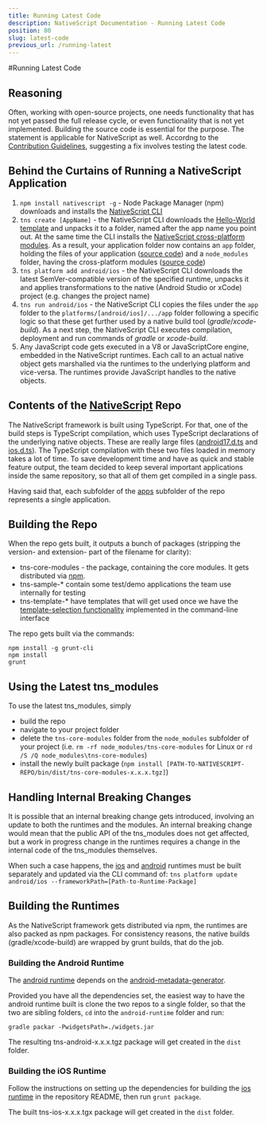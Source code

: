 ```yaml
---
title: Running Latest Code
description: NativeScript Documentation - Running Latest Code
position: 80
slug: latest-code
previous_url: /running-latest
---
```


#Running Latest Code

## Reasoning
Often, working with open-source projects, one needs functionality that has not yet passed the full release cycle, or even functionality that is not yet implemented. Building the source code is essential for the purpose. The statement is applicable for NativeScript as well. Accordng to the [Contribution Guidelines](https://github.com/NativeScript/NativeScript/blob/master/CONTRIBUTING.md), suggesting a fix involves testing the latest code.

## Behind the Curtains of Running a NativeScript Application

1. `npm install nativescript -g` - Node Package Manager (npm) downloads and installs the [NativeScript CLI](https://www.npmjs.com/package/nativescript)
2. `tns create [AppName]` - the NativeScript CLI downloads the [Hello-World template](https://www.npmjs.com/package/tns-template-hello-world) and unpacks it to a folder, named after the app name you point out. At the same time the CLI installs the [NativeScript cross-platform modules](https://www.npmjs.com/package/tns-core-modules). As a result, your application folder now contains an `app` folder, holding the files of your application ([source code](https://github.com/NativeScript/template-hello-world)) and a `node_modules` folder, having the cross-platform modules ([source code](https://github.com/NativeScript/NativeScript))
3. `tns platform add android/ios` - the NativeScript CLI downloads the latest SemVer-compatible version of the specified runtime, unpacks it and applies transformations to the native (Android Studio or xCode) project (e.g. changes the project name)
4. `tns run android/ios` - the NativeScript CLI copies the files under the `app` folder to the `platforms/[android/ios]/.../app` folder following a specific logic so that these get further used by a native build tool (*gradle*/*xcode-build*). As a next step, the NativeScript CLI executes compilation, deployment and run commands of *gradle* or *xcode-build*.
5. Any JavaScript code gets executed in a V8 or JavaScriptCore engine, embedded in the NativeScript runtimes. Each call to an actual native object gets marshalled via the runtimes to the underlying platform and vice-versa. The runtimes provide JavaScript handles to the native objects.

## Contents of the [NativeScript](https://github.com/NativeScript/NativeScript) Repo

The NativeScript framework is built using TypeScript. For that, one of the build steps is TypeScript compilation, which uses TypeScript declarations of the underlying native objects. These are really large files ([android17.d.ts](https://github.com/NativeScript/NativeScript/blob/master/android17.d.ts) and [ios.d.ts](https://github.com/NativeScript/NativeScript/blob/master/ios.d.ts)). The TypeScript compilation with these two files loaded in memory takes a lot of time. To save development time and have as quick and stable feature output, the team decided to keep several important applications inside the same repository, so that all of them get compiled in a single pass.

Having said that, each subfolder of the [apps](https://github.com/NativeScript/NativeScript/tree/master/apps) subfolder of the repo represents a single application.

## Building the Repo
When the repo gets built, it outputs a bunch of packages (stripping the version- and extension- part of the filename for clarity):
- tns-core-modules - the package, containing the core modules. It gets distributed via [npm](https://www.npmjs.com/package/tns-core-modules).
- tns-sample-* contain some test/demo applications the team use internally for testing
- tns-template-* have templates that will get used once we have the [template-selection functionality](https://github.com/NativeScript/nativescript-cli/issues/374) implemented in the command-line interface

The repo gets built via the commands:

```Console
npm install -g grunt-cli
npm install
grunt
```

## Using the Latest tns_modules

To use the latest tns_modules, simply
- build the repo
- navigate to your project folder
- delete the `tns-core-modules` folder from the `node_modules` subfolder of your project (i.e. `rm -rf node_modules/tns-core-modules` for Linux or `rd /S /Q node_modules\tns-core-modules`)
- install the newly built package (`npm install [PATH-TO-NATIVESCRIPT-REPO/bin/dist/tns-core-modules-x.x.x.tgz]`)

## Handling Internal Breaking Changes

It is possible that an internal breaking change gets introduced, involving an update to both the runtimes and the modules. An internal breaking change would mean that the public API of the tns_modules does not get affected, but a work in progress change in the runtimes requires a change in the internal code of the tns_modules themselves.

When such a case happens, the [ios](https://github.com/NativeScript/ios-runtime) and [android](https://github.com/NativeScript/android-runtime) runtimes must be built separately and updated via the CLI command of:
`tns platform update android/ios --frameworkPath=[Path-to-Runtime-Package]`

## Building the Runtimes
As the NativeScript framework gets distributed via npm, the runtimes are also packed as npm packages. For consistency reasons, the native builds (gradle/xcode-build) are wrapped by grunt builds, that do the job.

### Building the Android Runtime
The [android runtime](https://github.com/NativeScript/android-runtime) depends on the [android-metadata-generator](https://github.com/NativeScript/android-metadata-generator).

Provided you have all the dependencies set, the easiest way to have the android runtime built is clone the two repos to a single folder, so that the two are sibling folders, `cd` into the `android-runtime` folder and run:
```
gradle packar -PwidgetsPath=./widgets.jar
```

The resulting tns-android-x.x.x.tgz package will get created in the `dist` folder.

### Building the iOS Runtime

Follow the instructions on setting up the dependencies for building the [ios runtime](https://github.com/NativeScript/ios-runtime) in the repository README, then run `grunt package`.

The built tns-ios-x.x.x.tgx package will get created in the `dist` folder.
